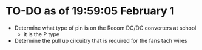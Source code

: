 # TO-DO as of 19:59:05 February 1
- Determine what type of pin is on the Recom DC/DC converters at school
    - it is the P type
- Determine the pull up circuitry that is required for the fans tach wires

